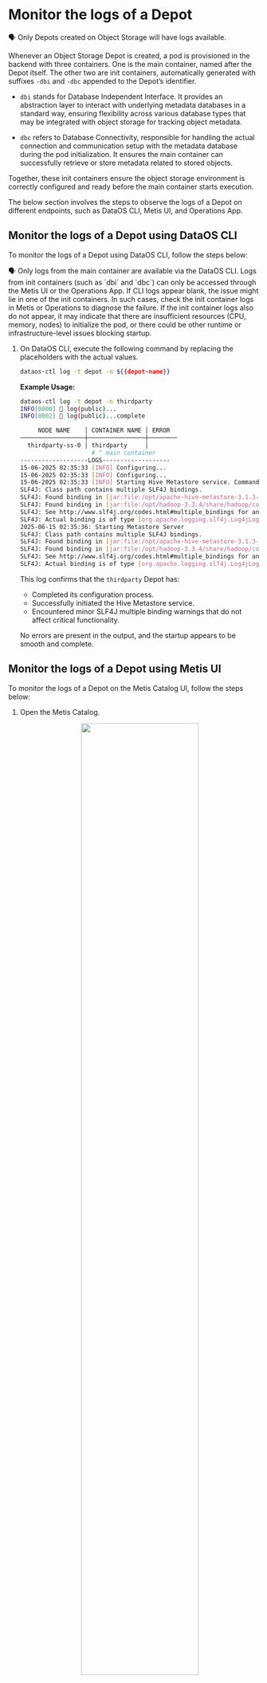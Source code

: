 # Monitor the logs of a Depot

<aside class="callout">
🗣 Only Depots created on Object Storage will have logs available.
</aside>

Whenever an Object Storage Depot is created, a pod is provisioned in the backend with three containers. One is the main container, named after the Depot itself. The other two are init containers, automatically generated with suffixes `-dbi` and `-dbc` appended to the Depot’s identifier. 

- `dbi` stands for Database Independent Interface. It provides an abstraction layer to interact with underlying metadata databases in a standard way, ensuring flexibility across various database types that may be integrated with object storage for tracking object metadata.

- `dbc` refers to Database Connectivity, responsible for handling the actual connection and communication setup with the metadata database during the pod initialization. It ensures the main container can successfully retrieve or store metadata related to stored objects.

Together, these init containers ensure the object storage environment is correctly configured and ready before the main container starts execution.

The below section involves the steps to observe the logs of a Depot on different endpoints, such as DataOS CLI, Metis UI, and Operations App. 

## Monitor the logs of a Depot using DataOS CLI

To monitor the  logs of a Depot using DataOS CLI, follow the steps below:

<aside class="callout">
🗣 Only logs from the main container are available via the DataOS CLI. Logs from init containers (such as `dbi` and `dbc`) can only be accessed through the Metis UI or the Operations App.
If CLI logs appear blank, the issue might lie in one of the init containers. In such cases, check the init container logs in Metis or Operations to diagnose the failure.
If the init container logs also do not appear, it may indicate that there are insufficient resources (CPU, memory, nodes) to initialize the pod, or there could be other runtime or infrastructure-level issues blocking startup.
</aside>

1. On DataOS CLI, execute the following command by replacing the placeholders with the actual values. 
    
    ```bash
    dataos-ctl log -t depot -n ${{depot-name}}
    ```
    
    **Example Usage:**
    
    ```bash
    dataos-ctl log -t depot -n thirdparty
    INFO[0000] 📃 log(public)...                             
    INFO[0002] 📃 log(public)...complete                     
    
         NODE NAME    │ CONTAINER NAME │ ERROR  
    ──────────────────┼────────────────┼────────
      thirdparty-ss-0 │ thirdparty     │        
                        # ^ main container
    -------------------LOGS-------------------
    15-06-2025 02:35:33 [INFO] Configuring...
    15-06-2025 02:35:33 [INFO] Configuring...
    15-06-2025 02:35:33 [INFO] Starting Hive Metastore service. Command: /opt/hive-metastore/bin/start-metastore
    SLF4J: Class path contains multiple SLF4J bindings.
    SLF4J: Found binding in [jar:file:/opt/apache-hive-metastore-3.1.3-bin/lib/log4j-slf4j-impl-2.17.1.jar!/org/slf4j/impl/StaticLoggerBinder.class]
    SLF4J: Found binding in [jar:file:/opt/hadoop-3.3.4/share/hadoop/common/lib/slf4j-reload4j-1.7.36.jar!/org/slf4j/impl/StaticLoggerBinder.class]
    SLF4J: See http://www.slf4j.org/codes.html#multiple_bindings for an explanation.
    SLF4J: Actual binding is of type [org.apache.logging.slf4j.Log4jLoggerFactory]
    2025-06-15 02:35:36: Starting Metastore Server
    SLF4J: Class path contains multiple SLF4J bindings.
    SLF4J: Found binding in [jar:file:/opt/apache-hive-metastore-3.1.3-bin/lib/log4j-slf4j-impl-2.17.1.jar!/org/slf4j/impl/StaticLoggerBinder.class]
    SLF4J: Found binding in [jar:file:/opt/hadoop-3.3.4/share/hadoop/common/lib/slf4j-reload4j-1.7.36.jar!/org/slf4j/impl/StaticLoggerBinder.class]
    SLF4J: See http://www.slf4j.org/codes.html#multiple_bindings for an explanation.
    SLF4J: Actual binding is of type [org.apache.logging.slf4j.Log4jLoggerFactory]
    
    ```
    
    This log confirms that the `thirdparty` Depot has:
    
    - Completed its configuration process.
    - Successfully initiated the Hive Metastore service.
    - Encountered minor SLF4J multiple binding warnings that do not affect critical functionality.
    
    No errors are present in the output, and the startup appears to be smooth and complete.
    

## Monitor the logs of a Depot using Metis UI

To monitor the logs of a Depot on the Metis Catalog UI, follow the steps below:

1. Open the Metis Catalog.
    
    <div style="text-align: center;">
    <img src="/products/data_product/observability/observability.png" style="width: 70%; height: auto;">
    </div>
    
2. Search for the Depot by name.
    
    <div style="text-align: center;">
    <img src="/products/data_product/observability/observability.png" style="width: 70%; height: auto;">
    </div>
    
3. Click on the Depot that needs to be monitored and navigate to the ‘Runtime’ section.
    
    <div style="text-align: center;">
    <img src="/products/data_product/observability/observability.png" style="width: 70%; height: auto;">
    </div>
    
4. Click on the pod and navigate to the ‘Pod Logs’ section. In the ‘Pog Logs’ section, users can monitor the logs of the init and main containers.
    
    **Main container logs:**
    
    <div style="text-align: center;">
    <img src="/products/data_product/observability/observability.png" style="width: 70%; height: auto;">
    </div>
    
    **`dbi` container logs:**
    
    <div style="text-align: center;">
    <img src="/products/data_product/observability/observability.png" style="width: 70%; height: auto;">
    </div>
    
    **`dbc` container logs:**
    
    <div style="text-align: center;">
    <img src="/products/data_product/observability/observability.png" style="width: 70%; height: auto;">
    </div>
    

## Monitor the logs of a Depot using the Operations app

To monitor the logs of a Depot on the Operations App, follow the steps below:

1. Open the Operations app.
    
    <div style="text-align: center;">
    <img src="/products/data_product/observability/observability.png" style="width: 70%; height: auto;">
    </div>
    
2. Navigate to User Space → Resources → Depot and search for the Depot by name.
    
    <div style="text-align: center;">
    <img src="/products/data_product/observability/observability.png" style="width: 70%; height: auto;">
    </div>
    
3. Click on the Depot that needs to be monitored and navigate to the ‘Resource Runtime’ section.
    
    <div style="text-align: center;">
    <img src="/products/data_product/observability/observability.png" style="width: 70%; height: auto;">
    </div>
    
4. Click on the runtime node for which you want to monitor the logs, and navigate to the ‘Runtime Node Logs’ section.
    
    <div style="text-align: center;">
    <img src="/products/data_product/observability/observability.png" style="width: 70%; height: auto;">
    </div>
    
    <div style="text-align: center;">
    <img src="/products/data_product/observability/observability.png" style="width: 70%; height: auto;">
    </div>
    
    These logs confirm that:
    
    - The `dbi` init container performed the Hive schema setup tasks by executing SQL scripts to prepare the metastore.
    - The `dbc` init container initialized the Kyuubi server, loaded environment variables, and launched the process that connects query engines to the depot.
    - The main `thirdparty` container successfully started the Hive Metastore service and confirmed the system is ready to handle metadata operations.
    
    This three-stage initialization confirms that the object storage Depot is fully operational and ready for use.